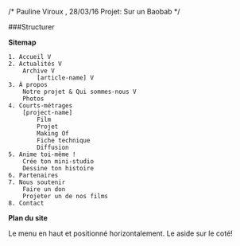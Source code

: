 /* Pauline Viroux , 28/03/16 
Projet: Sur un Baobab */


###Structurer

**Sitemap**

    1. Accueil V
    2. Actualités V
        Archive V
        	[article-name] V
    3. À propos
        Notre projet & Qui sommes-nous V
        Photos
    4. Courts-métrages
        [project-name]
            Film
            Projet
            Making Of
            Fiche technique
            Diffusion
    5. Anime toi-même !
        Crée ton mini-studio
        Dessine ton histoire
    6. Partenaires
    7. Nous soutenir
        Faire un don
        Projeter un de nos films
    8. Contact

**Plan du site**

Le menu en haut et positionné horizontalement. Le aside sur le coté! 
	